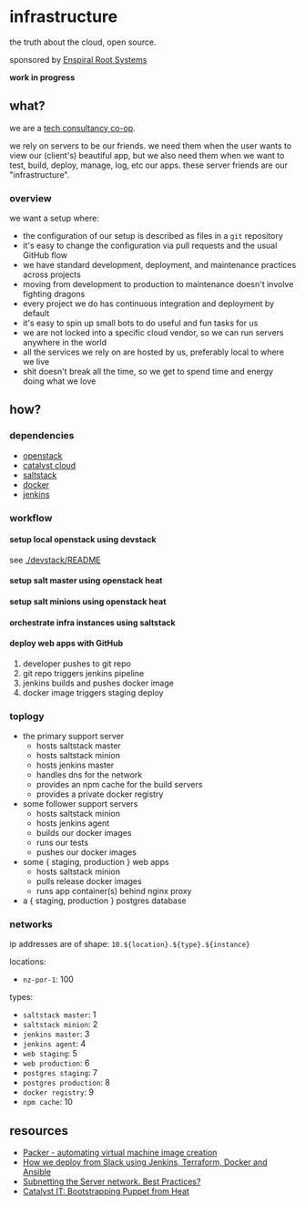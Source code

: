 # infrastructure

the truth about the cloud, open source.

sponsored by [Enspiral Root Systems](https://github.com/enspiral-root-systems/)

**work in progress**

## what?

we are a [tech consultancy co-op](https://www.youtube.com/watch?v=Zo9TOSxnY2I).

we rely on servers to be our friends. we need them when the user wants to view our (client's) beautiful app, but we also need them when we want to test, build, deploy, manage, log, etc our apps. these server friends are our "infrastructure".

### overview

we want a setup where:

- the configuration of our setup is described as files in a `git` repository
- it's easy to change the configuration via pull requests and the usual GitHub flow
- we have standard development, deployment, and maintenance practices across projects
- moving from development to production to maintenance doesn't involve fighting dragons
- every project we do has continuous integration and deployment by default
- it's easy to spin up small bots to do useful and fun tasks for us
- we are not locked into a specific cloud vendor, so we can run servers anywhere in the world
- all the services we rely on are hosted by us, preferably local to where we live
- shit doesn't break all the time, so we get to spend time and energy doing what we love

## how?

### dependencies

- [openstack](https://openstack.org)
- [catalyst cloud](www.catalyst.net.nz/catalyst-cloud)
- [saltstack](https://saltstack.com)
- [docker](https://www.docker.io)
- [jenkins](https://jenkins.io/)

### workflow

#### setup local openstack using devstack

see [./devstack/README](./devstack/README.md)

#### setup salt master using openstack heat

#### setup salt minions using openstack heat

#### orchestrate infra instances using saltstack

#### deploy web apps with GitHub

1. developer pushes to git repo
1. git repo triggers jenkins pipeline
1. jenkins builds and pushes docker image
1. docker image triggers staging deploy

### toplogy

- the primary support server
  - hosts saltstack master
  - hosts saltstack minion
  - hosts jenkins master
  - handles dns for the network
  - provides an npm cache for the build servers
  - provides a private docker registry
- some follower support servers
  - hosts saltstack minion
  - hosts jenkins agent
  - builds our docker images
  - runs our tests
  - pushes our docker images
- some { staging, production } web apps
  - hosts saltstack minion
  - pulls release docker images
  - runs app container(s) behind nginx proxy
- a { staging, production } postgres database

### networks

ip addresses are of shape: `10.${location}.${type}.${instance}`

locations:

- `nz-por-1`: 100

types:

- `saltstack master`: 1
- `saltstack minion`: 2
- `jenkins master`: 3
- `jenkins agent`: 4
- `web staging`: 5
- `web production`: 6
- `postgres staging`: 7
- `postgres production`: 8
- `docker registry`: 9
- `npm cache`: 10

## resources

- [Packer - automating virtual machine image creation](http://alexconst.net/2016/01/11/packer/)
- [How we deploy from Slack using Jenkins, Terraform, Docker and Ansible](https://medium.com/@levinotik/how-we-deploy-from-slack-using-jenkins-terraform-docker-and-ansible-4196b6856cdf)
- [Subnetting the Server network. Best Practices?](https://www.reddit.com/r/networking/comments/41ukww/subnetting_the_server_network_best_practices/)
- [Catalyst IT: Bootstrapping Puppet from Heat](http://docs.catalystcloud.io/tutorials/bootstrapping-puppet.html)
